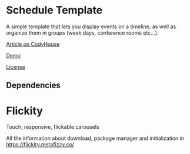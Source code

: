 # Schedule Template

A simple template that lets you display events on a timeline, as well as organize them in groups (week days, conference rooms etc…).

[Article on CodyHouse](https://codyhouse.co/gem/schedule-template)

[Demo](https://codyhouse.co/demo/schedule-template)
 
[License](https://codyhouse.co/license)

## Dependencies

# Flickity
Touch, responsive, flickable carousels

All the information about download, package manager and initialization in https://flickity.metafizzy.co/